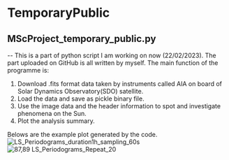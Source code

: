 # TemporaryPublic

## MScProject_temporary_public.py
-- This is a part of python script I am working on now (22/02/2023). The part uploaded on GitHub is all written by myself. The main function of the programme is:
1. Download .fits format data taken by instruments called AIA on board of Solar Dynamics Observatory(SDO) satellite.
2. Load the data and save as pickle binary file.
3. Use the image data and the header information to spot and investigate phenomena on the Sun.
4. Plot the analysis summary.

Belows are the example plot generated by the code.
![LS_Periodograms_duration1h_sampling_60s](https://user-images.githubusercontent.com/86774075/220648228-3b3a302b-7898-4cbd-b8cb-a159b88fe2aa.png)
![87,89 LS_Periodograms_Repeat_20](https://user-images.githubusercontent.com/86774075/220648646-3d61b35b-e38c-4dc2-8477-2c6cf1140a3f.png)

##
